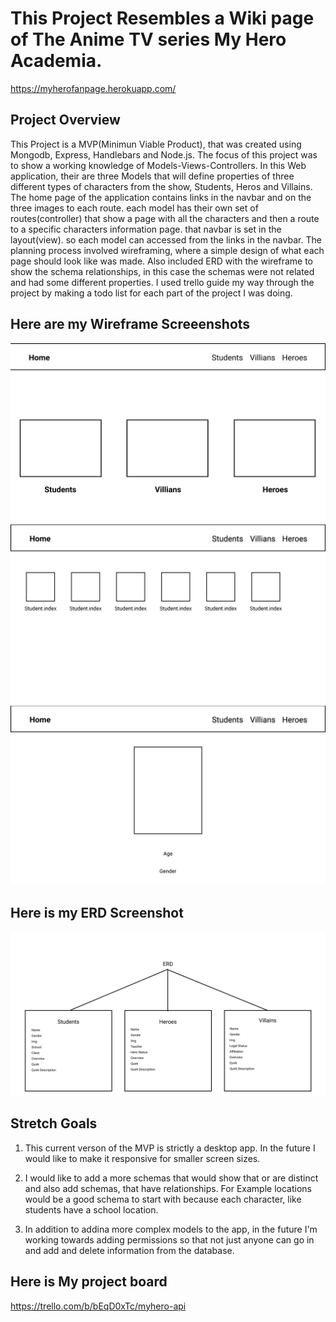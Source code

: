 # This Project Resembles a Wiki page of The Anime TV series My Hero Academia.

https://myherofanpage.herokuapp.com/

## Project Overview

This Project is a MVP(Minimun Viable Product), that was created using Mongodb, Express, Handlebars and Node.js. The focus of this project was to show a working knowledge of Models-Views-Controllers. In this Web application, their are three Models that will define properties of three different types of characters from the show, Students, Heros and Villains. The home page of the application contains links in the navbar and on the three images to each route. each model has their own set of routes(controller) that show a page with all the characters and then a route to a specific characters information page. that navbar is set in the layout(view). so each model can accessed from the links in the navbar.
    The planning process involved wireframing, where a simple design of what each page should look like was made. Also included ERD with the wireframe to show the schema relationships, in this case the schemas were not related and had some different properties. I used trello guide my way through the project by making a todo list for each part of the project I was doing.

   ## Here are my Wireframe Screeenshots

   ![pic1](screenshots/Home.png)
   ![pic2](screenshots/index.png)
   ![pic3](screenshots/Show.png)

   ## Here is my ERD Screenshot
   ![ERD](screenshots/ERD.png)

   ## Stretch Goals

   1. This current verson of the MVP is strictly a desktop app. In the future I would like to make it responsive for smaller 
   screen sizes.
   2. I would  like to add a more schemas that would show that or are distinct and also add schemas, that have relationships. For
   Example locations would be a good schema to start with because each character, like students have a school location.

   3. In addition to addina more complex models to the app, in the future I'm working towards adding permissions so that not just anyone can go in and add and delete information from the database.


## Here is My project board

https://trello.com/b/bEqD0xTc/myhero-api
